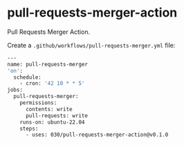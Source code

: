 # pull-requests-merger-action

Pull Requests Merger Action.

Create a `.github/workflows/pull-requests-merger.yml` file:

```bash
---
name: pull-requests-merger
'on':
  schedule:
    - cron: '42 10 * * 5'
jobs:
  pull-requests-merger:
    permissions:
      contents: write
      pull-requests: write
    runs-on: ubuntu-22.04
    steps:
      - uses: 030/pull-requests-merger-action@v0.1.0
```

